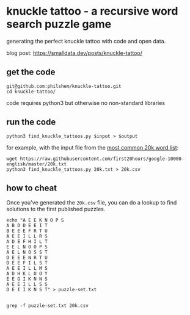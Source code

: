 # knuckle tattoo - a recursive word search puzzle game

generating the perfect knuckle tattoo with code and open data.

blog post: https://smalldata.dev/posts/knuckle-tattoo/

## get the code

```
git@github.com:philshem/knuckle-tattoo.git
cd knuckle-tattoo/
```

code requires python3 but otherwise no non-standard libraries

## run the code

```
python3 find_knuckle_tattoos.py $input > $output
```

for example, with the input file from the [most common 20k word list](https://github.com/first20hours/google-10000-english):

```
wget https://raw.githubusercontent.com/first20hours/google-10000-english/master/20k.txt
python3 find_knuckle_tattoos.py 20k.txt > 20k.csv
```

## how to cheat

Once you've generated the `20k.csv` file, you can do a lookup to find solutions to the first published puzzles.

```
echo "A E E K N O P S
A B D D E E I T
B E E E F R T U
A E E I L L R S
A D E F H I L T
E E L N O O P S
A E L N O S S T
D E E E N R T U
D E E F I L S T
A E E I L L M S
A D H K L O O Y
E E G I K N N S
A E E I L L S S
D E I I K N S T" > puzzle-set.txt


grep -f puzzle-set.txt 20k.csv
```